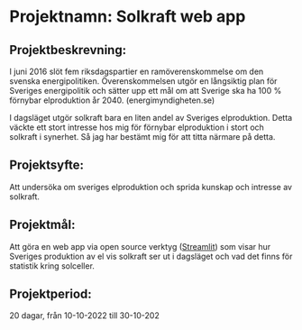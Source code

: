 # Projektnamn: Solkraft web app

## Projektbeskrevning:
I juni 2016 slöt fem riksdagspartier en ramöverenskommelse om den svenska 
energipolitiken. Överenskommelsen utgör en långsiktig plan för Sveriges energipolitik 
och sätter upp ett mål om att Sverige ska ha 100 % förnybar elproduktion år 2040. 
(energimyndigheten.se)

I dagsläget utgör solkraft bara en liten andel av Sveriges elproduktion. Detta väckte 
ett stort intresse hos mig för förnybar elproduktion i stort och solkraft i synerhet.
Så jag har bestämt mig för att titta närmare på detta.

## Projektsyfte:
Att undersöka om sveriges elproduktion och sprida kunskap och intresse av solkraft.

## Projektmål:
Att göra en web app via open source verktyg ([Streamlit](https://streamlit.io/)) som visar hur Sveriges produktion av el 
vis solkraft ser ut i dagsläget och vad det finns för statistik kring solceller.

## Projektperiod: 
20 dagar, från 10-10-2022 till 30-10-202

